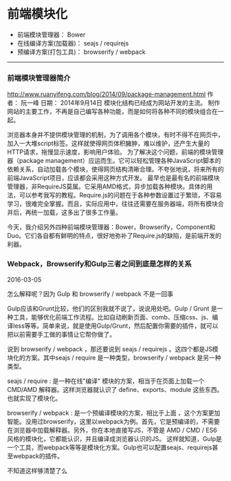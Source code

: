 # 前端模块化

* 前端模块管理器： Bower
* 在线编译方案(加载器)： seajs / requirejs
* 预编译方案(打包工具)： browserify / webpack

- - -


### 前端模块管理器简介
http://www.ruanyifeng.com/blog/2014/09/package-management.html
作者： 阮一峰
日期： 2014年9月14日
模块化结构已经成为网站开发的主流。
制作网站的主要工作，不再是自己编写各种功能，而是如何将各种不同的模块组合在一起。

浏览器本身并不提供模块管理的机制，为了调用各个模块，有时不得不在网页中，加入一大堆script标签。这样就使得网页体积臃肿，难以维护，还产生大量的HTTP请求，拖慢显示速度，影响用户体验。
为了解决这个问题，前端的模块管理器（package management）应运而生。它可以轻松管理各种JavaScript脚本的依赖关系，自动加载各个模块，使得网页结构清晰合理。不夸张地说，将来所有的前端JavaScript项目，应该都会采用这种方式开发。
最早也是最有名的前端模块管理器，非RequireJS莫属。它采用AMD格式，异步加载各种模块。具体的用法，可以参考我写的教程。Require.js的问题在于各种参数设置过于繁琐，不容易学习，很难完全掌握。而且，实际应用中，往往还需要在服务器端，将所有模块合并后，再统一加载，这多出了很多工作量。

今天，我介绍另外四种前端模块管理器：Bower，Browserify，Component和Duo。它们各自都有鲜明的特点，很好地弥补了Require.js的缺陷，是前端开发的利器。

### Webpack，Browserify和Gulp三者之间到底是怎样的关系
2016-03-05

怎么解释呢？因为 Gulp 和 browserify / webpack 不是一回事

Gulp应该和Grunt比较，他们的区别我就不说了，说说用处吧。Gulp / Grunt 是一种工具，能够优化前端工作流程。比如自动刷新页面、comb、压缩css、js、编译less等等。简单来说，就是使用Gulp/Grunt，然后配置你需要的插件，就可以把以前需要手工做的事情让它帮你做了。

说到 browserify / webpack ，那还要说到 seajs / requirejs 。这四个都是JS模块化的方案。其中seajs / require 是一种类型，browserify / webpack 是另一种类型。

seajs / require : 是一种在线"编译" 模块的方案，相当于在页面上加载一个 CMD/AMD 解释器。这样浏览器就认识了 define、exports、module 这些东西。也就实现了模块化。

browserify / webpack : 是一个预编译模块的方案，相比于上面 ，这个方案更加智能。没用过browserify，这里以webpack为例。首先，它是预编译的，不需要在浏览器中加载解释器。另外，你在本地直接写JS，不管是 AMD / CMD / ES6 风格的模块化，它都能认识，并且编译成浏览器认识的JS。
这样就知道，Gulp是一个工具，而webpack等等是模块化方案。Gulp也可以配置seajs、requirejs甚至webpack的插件。

不知道这样够清楚了么